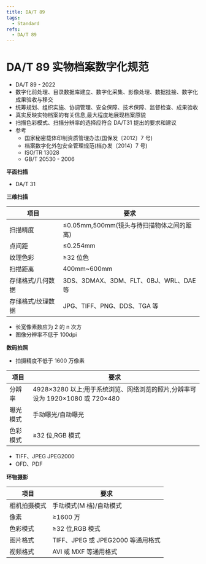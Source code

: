 ```yaml
---
title: DA/T 89
tags:
  - Standard
refs:
  - DA/T 89
---
```


# DA/T 89 实物档案数字化规范

- DA/T 89 - 2022
- 数字化前处理、目录数据库建立、数字化采集、影像处理、数据挂接、数字化成果验收与移交
- 统筹规划、组织实施、协调管理、安全保障、技术保障、监督检查、成果验收
- 真实反映实物档案的有关信息,最大程度地展现档案原貌
- 扫描色彩模式、扫描分辨率的选择应符合 DA/T31 提出的要求和建议
- 参考
  - 国家秘密载体印制资质管理办法(国保发〔2012〕7 号)
  - 档案数字化外包安全管理规范(档办发〔2014〕7 号)
  - ISO/TR 13028
  - GB/T 20530 - 2006

**平面扫描**

- DA/T 31

**三维扫描**

| 项目              | 要求                                      |
| ----------------- | ----------------------------------------- |
| 扫描精度          | ≤0.05mm,500mm(镜头与待扫描物体之间的距离) |
| 点间距            | ≤0.254mm                                  |
| 纹理色彩          | ≥32 位色                                  |
| 扫描距离          | 400mm~600mm                               |
| 存储格式/几何数据 | 3DS、3DMAX、3DM、FLT、0BJ、WRL、DAE 等    |
| 存储格式/纹理数据 | JPG、TIFF、PNG、DDS、TGA 等               |

- 长宽像素数应为 2 的 n 次方
- 图像分辨率不低于 100dpi

**数码拍照**

- 拍摄精度不低于 1600 万像素

| 项目     | 要求                                                                          |
| -------- | ----------------------------------------------------------------------------- |
| 分辨率   | 4928×3280 以上;用于系统浏览、网络浏览的照片,分辨率可设为 1920×1080 或 720×480 |
| 曝光模式 | 手动曝光/自动曝光                                                             |
| 色彩模式 | ≥32 位,RGB 模式                                                               |

- TIFF、JPEG JPEG2000
- OFD、PDF

**环物摄影**

| 项目         | 要求                              |
| ------------ | --------------------------------- |
| 相机拍摄模式 | 手动模式(M 档)/自动模式           |
| 像素         | ≥1600 万                          |
| 色彩模式     | ≥32 位,RGB 模式                   |
| 图片格式     | TIFF、JPEG 或 JPEG2000 等通用格式 |
| 视频格式     | AVI 或 MXF 等通用格式             |
